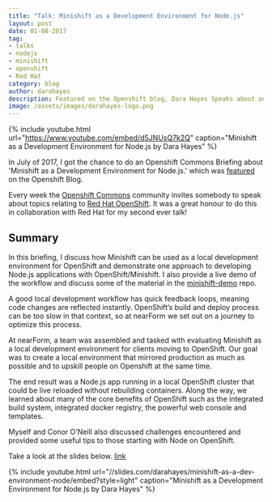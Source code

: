 ```yaml
---
title: "Talk: Minishift as a Development Environment for Node.js"
layout: post
date: 01-08-2017
tag:
- talks
- nodejs
- minishift
- openshift
- Red Hat
category: blog
author: darahayes
description: Featured on the Openshift blog, Dara Hayes Speaks about one potential approach to using Minishift and OpenShift as a Development Environment for Node.js, including support for instant reload and stateful services.
image: /assets/images/darahayes-logo.png
---
```


{% include youtube.html 
url="https://www.youtube.com/embed/d5JNUsQ7k2Q"
caption="Minishift as a Development Environment for Node.js by Dara Hayes" %}

In July of 2017, I got the chance to do an Openshift Commons Briefing about 'Minishift as a Development Environment for Node.js.' which was [featured](https://blog.openshift.com/openshift-commons-briefing-84-upskilling-on-openshift-using-minishift-and-node-js-dara-hayes-nearform/) on the Openshift Blog.

Every week the [Openshift Commons](https://commons.openshift.org/) community invites somebody to speak about topics relating to [Red Hat OpenShift](https://openshift.io). It was a great honour to do this in collaboration with Red Hat for my second ever talk!

## Summary
In this briefing, I discuss how Minishift can be used as a local development environment for OpenShift and demonstrate one approach to developing Node.js applications with OpenShift/Minishift. I also provide a live demo of the workflow and discuss some of the material in the [minishift-demo](https://github.com/nearform/minishift-demo) repo.

A good local development workflow has quick feedback loops, meaning code changes are reflected instantly. OpenShift’s build and deploy process can be too slow in that context, so at nearForm we set out on a journey to optimize this process.

At nearForm, a team was assembled and tasked with evaluating Minishift as a local development environment for clients moving to OpenShift. Our goal was to create a local environment that mirrored production as much as possible and to upskill people on Openshift at the same time.

The end result was a Node.js app running in a local OpenShift cluster that could be live reloaded without rebuilding containers. Along the way, we learned about many of the core benefits of OpenShift such as the integrated build system, integrated docker registry, the powerful web console and templates.

Myself and Conor O’Neill also discussed challenges encountered and provided some useful tips to those starting with Node on OpenShift.

Take a look at the slides below. [link](http://slides.com/darahayes/minishift-as-a-dev-environment-node)

{% include youtube.html 
url="//slides.com/darahayes/minishift-as-a-dev-environment-node/embed?style=light"
caption="Minishift as a Development Environment for Node.js by Dara Hayes" %}